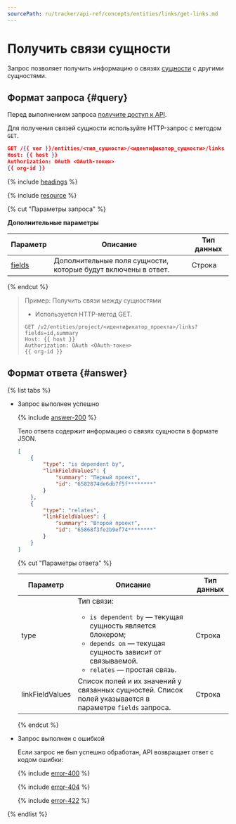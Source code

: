 ```yaml
---
sourcePath: ru/tracker/api-ref/concepts/entities/links/get-links.md
---
```

# Получить связи сущности

Запрос позволяет получить информацию о связях [сущности](../about-entities.md) с другими сущностями.

## Формат запроса {#query}

Перед выполнением запроса [получите доступ к API](../../access.md).

Для получения связей сущности используйте HTTP-запрос с методом `GET`.

```json
GET /{{ ver }}/entities/<тип_сущности>/<идентификатор_сущности>/links
Host: {{ host }}
Authorization: OAuth <OAuth-токен>
{{ org-id }}
```

{% include [headings](../../../../_includes/tracker/api/headings.md) %}

{% include [resource](../../../../_includes/tracker/api/resource-entity.md) %}

{% cut "Параметры запроса" %}

**Дополнительные параметры**

Параметр | Описание | Тип данных
----- | ----- | -----
[fields](../about-entities.md#query-params) | Дополнительные поля сущности, которые будут включены в ответ. | Строка

{% endcut %}

> Пример: Получить связи между сущностями
>
> - Используется HTTP-метод GET.
>
> ```
> GET /v2/entities/project/<идентификатор_проекта>/links?fields=id,summary
> Host: {{ host }}
> Authorization: OAuth <OAuth-токен>
> {{ org-id }}
> ```

## Формат ответа {#answer}

{% list tabs %}

- Запрос выполнен успешно

  {% include [answer-200](../../../../_includes/tracker/api/answer-200.md) %}

  Тело ответа содержит информацию о связях сущности в формате JSON.

  ```json
  [
      {
          "type": "is dependent by", 
          "linkFieldValues": {
              "summary": "Первый проект", 
              "id": "6582874de6db7f5f********"
          }
      }, 
      {
          "type": "relates", 
          "linkFieldValues": {
              "summary": "Второй проект",
              "id": "65868f3fe2b9ef74********"
          }
      }
  ]
  ```

  {% cut "Параметры ответа" %}

  Параметр | Описание | Тип данных
  -------- | -------- | ----------
  type | Тип связи: <ul><li>`is dependent by` — текущая сущность является блокером;</li><li>`depends on` — текущая сущность зависит от связываемой.</li><li>`relates` — простая связь.</li></ul> | Строка
  linkFieldValues | Список полей и их значений у связанных сущностей. Список полей указывается в параметре `fields` запроса. | Строка

  {% endcut %}

- Запрос выполнен с ошибкой

  Если запрос не был успешно обработан, API возвращает ответ с кодом ошибки:

  {% include [error-400](../../../../_includes/tracker/api/answer-error-400.md) %}
  
  {% include [error-404](../../../../_includes/tracker/api/answer-error-404.md) %}
  
  {% include [error-422](../../../../_includes/tracker/api/answer-error-422.md) %}

{% endlist %}
